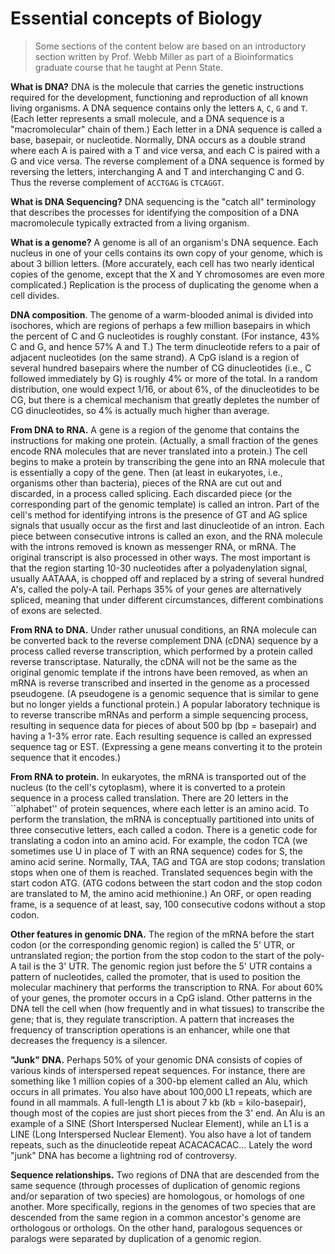 # Essential concepts of Biology   

> Some sections of the content below are based
> on an introductory section written by Prof. Webb Miller as part of 
> a Bioinformatics graduate course that he taught at Penn State.

**What is DNA?** DNA is the molecule that carries the genetic 
instructions required for the development, 
functioning and reproduction of all known 
living organisms. A DNA sequence contains only the letters `A`, `C`, `G` and `T`. 
(Each letter represents a small molecule, and a DNA sequence is a "macromolecular" chain of them.) 
Each letter in a DNA sequence is called a base, basepair, or nucleotide. 
Normally, DNA occurs as a double strand where each A is paired with a T and vice versa, 
and each C is paired with a G and vice versa. The reverse complement of a DNA sequence is 
formed by reversing the letters, interchanging A and T and interchanging C and G. 
Thus the reverse complement of `ACCTGAG` is `CTCAGGT`.

**What is DNA Sequencing?**  DNA sequencing is the "catch all" terminology
that describes the processes for identifying the composition of
a DNA macromolecule typically extracted from a living organism. 


**What is a genome?**
A genome is all of an organism's DNA sequence. Each nucleus in one of your cells 
contains its own copy of your genome, which is about 3 billion letters. 
(More accurately, each cell has two nearly identical copies of the genome, 
except that the X and Y chromosomes are even more complicated.) Replication is the 
process of duplicating the genome when a cell divides.

**DNA composition**. The genome of a warm-blooded animal is divided into 
isochores, which are regions of perhaps a few million basepairs in which the
percent of C and G nucleotides is roughly constant. 
(For instance, 43% C and G, and hence 57% A and T.) The term 
dinucleotide refers to a pair of adjacent nucleotides (on the same strand). 
A CpG island is a region of several hundred basepairs where the number of CG 
dinucleotides (i.e., C followed immediately by G) is 
roughly 4% or more of the total. In a random distribution, one would 
expect 1/16, or about 6%, of the dinucleotides to be CG, but there is a 
chemical mechanism that greatly depletes the number of CG dinucleotides, 
so 4% is actually much higher than average.

**From DNA to RNA.** A gene is a region of the genome that contains the instructions 
for making one protein. (Actually, a small fraction of the genes encode RNA molecules 
that are never translated into a protein.) The cell begins to make a protein by 
transcribing the gene into an RNA molecule that is essentially a copy of the gene. 
Then (at least in eukaryotes, i.e., organisms other than bacteria), pieces of the RNA are 
cut out and discarded, in a process called splicing. Each discarded piece (or the corresponding 
part of the genomic template) is called an intron. Part of the cell's method for identifying introns 
is the presence of GT and AG splice signals that usually occur as the first and last dinucleotide of 
an intron. Each piece between consecutive introns is called an exon, and the RNA molecule with the 
introns removed is known as messenger RNA, or mRNA. The original transcript is also processed in other 
ways. The most important is that the region starting 10-30 nucleotides after a polyadenylation signal, 
usually AATAAA, is chopped off and replaced by a string of several hundred A's, called the poly-A tail. 
Perhaps 35% of your genes are alternatively spliced, meaning that under different circumstances, 
different combinations of exons are selected.

**From RNA to DNA.** Under rather unusual conditions, an RNA molecule can be converted back to the 
reverse complement DNA (cDNA) sequence by a process called reverse transcription, which performed 
by a protein called reverse transcriptase. Naturally, the cDNA will not be the same as the original 
genomic template if the introns have been removed, as when an mRNA is reverse transcribed and 
inserted in the genome as a processed pseudogene. (A pseudogene is a genomic sequence that is 
similar to gene but no longer yields a functional protein.) A popular laboratory technique is to 
reverse transcribe mRNAs and perform a simple sequencing process, resulting in sequence data for 
pieces of about 500 bp (bp = basepair) and having a 1-3% error rate. Each resulting sequence is 
called an expressed sequence tag or EST. (Expressing a gene means converting it to the protein 
sequence that it encodes.)

**From RNA to protein.** In eukaryotes, the mRNA is transported out of the nucleus (to the cell's cytoplasm), 
where it is converted to a protein sequence in a process called translation. There are 20 letters in 
the ``alphabet'' of protein sequences, where each letter is an amino acid. To perform the translation, 
the mRNA is conceptually partitioned into units of three consecutive letters, each called a codon. 
There is a genetic code for translating a codon into an amino acid. For example, the codon TCA 
(we sometimes use U in place of T with an RNA sequence) codes for S, the amino acid serine. 
Normally, TAA, TAG and TGA are stop codons; translation stops when one of them is reached. 
Translated sequences begin with the start codon ATG. (ATG codons between the start codon and 
the stop codon are translated to M, the amino acid methionine.) An ORF, or open reading frame, 
is a sequence of at least, say, 100 consecutive codons without a stop codon.

**Other features in genomic DNA.** The region of the mRNA before the start codon (or the 
corresponding genomic region) is called the 5' UTR, or untranslated region; the portion 
from the stop codon to the start of the poly-A tail is the 3' UTR. The genomic region 
just before the 5' UTR contains a pattern of nucleotides, called the promoter, that is 
used to position the molecular machinery that performs the transcription to RNA. For 
about 60% of your genes, the promoter occurs in a CpG island. Other patterns in the DNA 
tell the cell when (how frequently and in what tissues) to transcribe the gene; that is, 
they regulate transcription. A pattern that increases the frequency of transcription 
operations is an enhancer, while one that decreases the frequency is a silencer.

**"Junk" DNA.** Perhaps 50% of your genomic DNA consists of copies of various kinds of 
interspersed repeat sequences. For instance, there are something like 1 million copies 
of a 300-bp element called an Alu, which occurs in all primates. You also have about 
100,000 L1 repeats, which are found in all mammals. A full-length L1 is about 7 kb 
(kb = kilo-basepair), though most of the copies are just short pieces from the 3' end. 
An Alu is an example of a SINE (Short Interspersed Nuclear Element), while an L1 is a
LINE (Long Interspersed Nuclear Element). You also have a lot of tandem repeats, 
such as the dinucleotide repeat ACACACACAC... Lately 
the word "junk" DNA has
become a lightning rod of controversy. 

**Sequence relationships.** Two regions of DNA that are descended from the same sequence 
(through processes of duplication of genomic regions and/or separation of two species) 
are homologous, or homologs of one another. More specifically, regions in the genomes 
of two species that are descended from the same region in a common ancestor's genome 
are orthologous or orthologs. On the other hand, paralogous sequences or paralogs were 
separated by duplication of a genomic region.